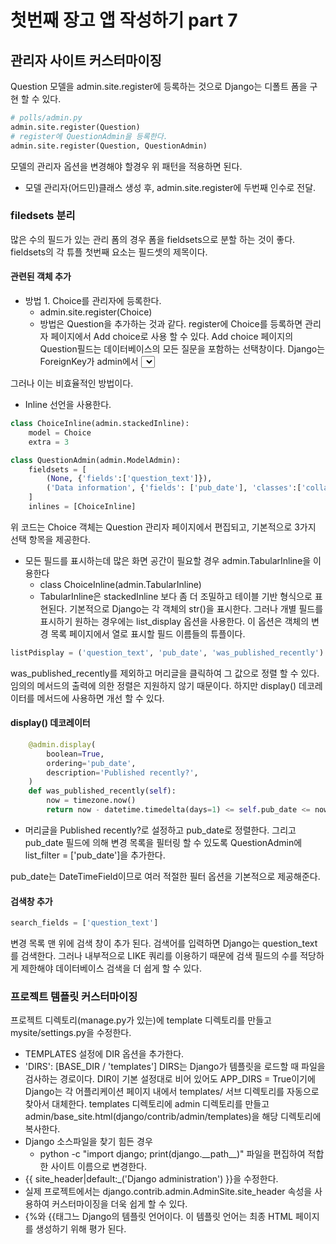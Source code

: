 # 첫번째 장고 앱 작성하기 part 7

## 관리자 사이트 커스터마이징
Question 모델을 admin.site.register에 등록하는 것으로 Django는 디폴트 폼을 구현 할 수 있다.
```python
# polls/admin.py
admin.site.register(Question)
# register에 QuestionAdmin을 등록한다.
admin.site.register(Question, QuestionAdmin)
```
모델의 관리자 옵션을 변경해야 할경우 위 패턴을 적용하면 된다.
* 모델 관리자(어드민)클래스 생성 후, admin.site.register에 두번째 인수로 전달.

### filedsets 분리
많은 수의 필드가 있는 관리 폼의 경우 폼을 fieldsets으로 분할 하는 것이 좋다.   
fieldsets의 각 튜플 첫번째 요소는 필드셋의 제목이다.   

#### 관련된 객체 추가
* 방법 1. Choice를 관리자에 등록한다.
  * admin.site.register(Choice)
  * 방법은 Question을 추가하는 것과 같다.
register에 Choice를 등록하면 관리자 페이지에서 Add choice로 사용 할 수 있다. Add choice 페이지의 Question필드는 데이터베이스의 모든 질문을 포함하는 선택창이다. Django는 ForeignKey가 admin에서 <select>로 표현되어야 한다는 것을 안다. Question 옆에는 Add Another가 있는데 ForeignKey 관계를 가진 모든 객체는 이 링크가 존재한다. 해당 페이지지를 통해 조작하고 저장하면 Django는 데이터베이스에 자료를 저장하고 동적으로 이를 폼에 추가한다.   
   
그러나 이는 비효율적인 방법이다.   
   
* Inline 선언을 사용한다.
```python
class ChoiceInline(admin.stackedInline):
    model = Choice
    extra = 3

class QuestionAdmin(admin.ModelAdmin):
    fieldsets = [
        (None, {'fields':['question_text']}),
        ('Data information', {'fields': ['pub_date'], 'classes':['collapse']})
    ]
    inlines = [ChoiceInline]
```
위 코드는 Choice 객체는 Question 관리자 페이지에서 편집되고, 기본적으로 3가지 선택 항목을 제공한다. 
* 모든 필드를 표시하는데 많은 화면 공간이 필요할 경우 admin.TabularInline을 이용한다
  * class ChoiceInline(admin.TabularInline)
  * TabularInline은 stackedInline 보다 좀 더 조밀하고 테이블 기반 형식으로 표현된다.
기본적으로 Django는 각 객체의 str()을 표시한다. 그러나 개별 필드를 표시하기 원하는 경우에는 list_display 옵션을 사용한다. 이 옵션은 객체의 변경 목록 페이지에서 열로 표시할 필드 이름들의 튜플이다.
```python
listPdisplay = ('question_text', 'pub_date', 'was_published_recently')
```
was_published_recently를 제외하고 머리글을 클릭하여 그 값으로 정렬 할 수 있다. 임의의 메서드의 출력에 의한 정렬은 지원하지 않기 때문이다. 하지만 display() 데코레이터를 메서드에 사용하면 개선 할 수 있다.
#### display() 데코레이터
```python
    @admin.display(
        boolean=True,
        ordering='pub_date',
        description='Published recently?',
    )
    def was_published_recently(self):
        now = timezone.now()
        return now - datetime.timedelta(days=1) <= self.pub_date <= now
```
* 머리글을 Published recently?로 설정하고 pub_date로 정렬한다.
그리고 pub_date 필드에 의해 변경 목록을 필터링 할 수 있도록  QuestionAdmin에 list_filter = ['pub_date']을 추가한다.   
   
pub_date는 DateTimeField이므로 여러 적절한 필터 옵션을 기본적으로 제공해준다.

#### 검색창 추가
```python
search_fields = ['question_text']
```
변경 목록 맨 위에 검색 창이 추가 된다. 검색어를 입력하면 Django는 question_text를 검색한다. 그러나 내부적으로 LIKE 쿼리를 이용하기 때문에 검색 필드의 수를 적당하게 제한해야 데이터베이스 검색을 더 쉽게 할 수 있다.

### 프로젝트 템플릿 커스터마이징
프로젝트 디렉토리(manage.py가 있는)에 template 디렉토리를 만들고 mysite/settings.py을 수정한다.
*  TEMPLATES 설정에 DIR 옵션을 추가한다. 
  * 'DIRS': [BASE_DIR / 'templates']
DIRS는 Django가 템플릿을 로드할 때 파일을 검사하는 경로이다. DIR이 기본 설정대로 비어 있어도 APP_DIRS = True이기에 Django는 각 어플리케이션 페이지 내에서 templates/ 서브 디렉토리를 자동으로 찾아서 대체한다.
templates 디렉토리에 admin 디렉토리를 만들고 admin/base_site.html(django/contrib/admin/templates)을 해당 디렉토리에 복사한다.
* Django 소스파일을 찾기 힘든 경우
  * python -c "import django; print(django.\_\_path\_\_)"
파일을 편집하여 적합한 사이트 이름으로 변경한다.
* {{ site_header|default:_('Django administration') }}을 수정한다.
* 실제 프로젝트에서는 django.contrib.admin.AdminSite.site_header 속성을 사용하여 커스터마이징을 더욱 쉽게 할 수 있다.
* {%와 {{태그느 Django의 템플릿 언어이다. 이 템플릿 언어는 최종 HTML 페이지를 생성하기 위해 평가 된다.

